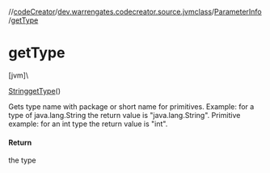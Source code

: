 //[codeCreator](../../../index.md)/[dev.warrengates.codecreator.source.jvmclass](../index.md)/[ParameterInfo](index.md)/[getType](get-type.md)

# getType

[jvm]\

[String](https://docs.oracle.com/javase/8/docs/api/java/lang/String.html)[getType](get-type.md)()

Gets type name with package or short name for primitives. Example: for a type of java.lang.String the return value is &quot;java.lang.String&quot;. Primitive example: for an int type the return value is &quot;int&quot;.

#### Return

the type
